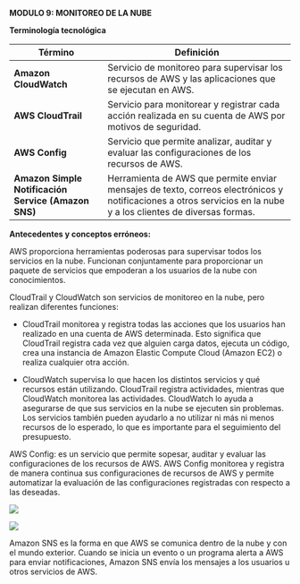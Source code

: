 ﻿**MODULO 9: MONITOREO DE LA NUBE**

**Terminología tecnológica**

|**Término**|**Definición**|
| - | - |
|**Amazon CloudWatch**|Servicio de monitoreo para supervisar los recursos de AWS y las aplicaciones que se ejecutan en AWS.|
|**AWS CloudTrail**|Servicio para monitorear y registrar cada acción realizada en su cuenta de AWS por motivos de seguridad.|
|**AWS Config**|Servicio que permite analizar, auditar y evaluar las configuraciones de los recursos de AWS.|
|**Amazon Simple Notificación Service (Amazon SNS)**|Herramienta de AWS que permite enviar mensajes de texto, correos electrónicos y notificaciones a otros servicios en la nube y a los clientes de diversas formas.|

**Antecedentes y conceptos erróneos:**

AWS proporciona herramientas poderosas para supervisar todos los servicios en la nube. Funcionan conjuntamente para proporcionar un paquete de servicios que empoderan a los usuarios de la nube con conocimientos.

CloudTrail y CloudWatch son servicios de monitoreo en la nube, pero realizan diferentes funciones: 

- CloudTrail monitorea y registra todas las acciones que los usuarios han realizado en una cuenta de AWS determinada. Esto significa que CloudTrail registra cada vez que alguien carga datos, ejecuta un código, crea una instancia de Amazon Elastic Compute Cloud (Amazon EC2) o realiza cualquier otra acción.

- CloudWatch supervisa lo que hacen los distintos servicios y qué recursos están utilizando. CloudTrail registra actividades, mientras que CloudWatch monitorea las actividades. CloudWatch lo ayuda a asegurarse de que sus servicios en la nube se ejecuten sin problemas. Los servicios también pueden ayudarlo a no utilizar ni más ni menos recursos de lo esperado, lo que es importante para el seguimiento del presupuesto.

AWS Config: es un servicio que permite sopesar, auditar y evaluar las configuraciones de los recursos de AWS. AWS Config monitorea y registra de manera continua sus configuraciones de recursos de AWS y permite automatizar la evaluación de las configuraciones registradas con respecto a las deseadas.

![](Aspose.Words.0da25601-52ff-4693-b916-0a15670595ef.001.png)

![](Aspose.Words.0da25601-52ff-4693-b916-0a15670595ef.002.png)

Amazon SNS es la forma en que AWS se comunica dentro de la nube y con el mundo exterior. Cuando se inicia un evento o un programa alerta a AWS para enviar notificaciones, Amazon SNS envía los mensajes a los usuarios u otros servicios de AWS.


